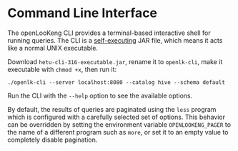 Command Line Interface
======================

The openLooKeng CLI provides a terminal-based interactive shell for running queries. The CLI is a [self-executing](http://skife.org/java/unix/2011/06/20/really_executable_jars.html) JAR file, which means it acts like a normal UNIX executable.

Download `hetu-cli-316-executable.jar`, rename it to `openlk-cli`, make
it executable with `chmod +x`, then run it:

``` shell
./openlk-cli --server localhost:8080 --catalog hive --schema default
```

Run the CLI with the `--help` option to see the available options.

By default, the results of queries are paginated using the `less` program which is configured with a carefully selected set of options. This behavior can be overridden by setting the environment variable `OPENLOOKENG_PAGER` to the name of a different program such as `more`, or set it to an empty value to completely disable pagination.
